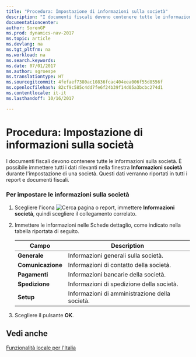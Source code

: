 ```yaml
---
title: "Procedura: Impostazione di informazioni sulla società"
description: "I documenti fiscali devono contenere tutte le informazioni sulla società. È possibile immettere tutti i dati rilevanti nella finestra **Informazioni società** durante l'impostazione di una società. Questi dati verranno riportati in tutti i report e documenti fiscali."
documentationcenter: 
author: SorenGP
ms.prod: dynamics-nav-2017
ms.topic: article
ms.devlang: na
ms.tgt_pltfrm: na
ms.workload: na
ms.search.keywords: 
ms.date: 07/01/2017
ms.author: sgroespe
ms.translationtype: HT
ms.sourcegitcommit: 4fefaef7380ac10836fcac404eea006f55d8556f
ms.openlocfilehash: 82cf9c585c4dd7fe6f24b39f14d05a3bcbc274d1
ms.contentlocale: it-it
ms.lasthandoff: 10/16/2017

---
```

# <a name="how-to-set-up-company-information"></a>Procedura: Impostazione di informazioni sulla società
I documenti fiscali devono contenere tutte le informazioni sulla società. È possibile immettere tutti i dati rilevanti nella finestra **Informazioni società** durante l'impostazione di una società. Questi dati verranno riportati in tutti i report e documenti fiscali.  

### <a name="to-set-up-company-information"></a>Per impostare le informazioni sulla società  

1.  Scegliere l'icona ![Cerca pagina o report](media/ui-search/search_small.png "icona Cerca pagina o report"), immettere **Informazioni società**, quindi scegliere il collegamento correlato.  

2.  Immettere le informazioni nelle Schede dettaglio, come indicato nella tabella riportata di seguito.

    |Campo|Description|  
    |-------------|---------------------------------------|  
    |**Generale**|Informazioni generali sulla società.|  
    |**Comunicazione**|Informazioni di contatto della società.|  
    |**Pagamenti**|Informazioni bancarie della società.|  
    |**Spedizione**|Informazioni di spedizione della società.|  
    |**Setup**|Informazioni di amministrazione della società.|  

3.  Scegliere il pulsante **OK**.  

## <a name="see-also"></a>Vedi anche  
 [Funzionalità locale per l'Italia](italy-local-functionality.md)   


